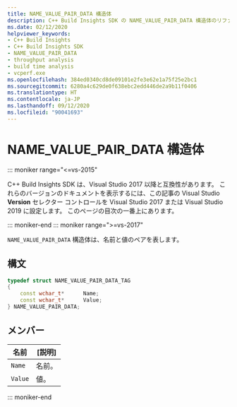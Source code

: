 ```yaml
---
title: NAME_VALUE_PAIR_DATA 構造体
description: C++ Build Insights SDK の NAME_VALUE_PAIR_DATA 構造体のリファレンス。
ms.date: 02/12/2020
helpviewer_keywords:
- C++ Build Insights
- C++ Build Insights SDK
- NAME_VALUE_PAIR_DATA
- throughput analysis
- build time analysis
- vcperf.exe
ms.openlocfilehash: 384ed0340cd8de09101e2fe3e62e1a75f25e2bc1
ms.sourcegitcommit: 6280a4c629de0f638ebc2edd446de2a9b11f0406
ms.translationtype: HT
ms.contentlocale: ja-JP
ms.lasthandoff: 09/12/2020
ms.locfileid: "90041693"
---
```

# <a name="name_value_pair_data-structure"></a>NAME_VALUE_PAIR_DATA 構造体

::: moniker range="<=vs-2015"

C++ Build Insights SDK は、Visual Studio 2017 以降と互換性があります。 これらのバージョンのドキュメントを表示するには、この記事の Visual Studio **Version** セレクター コントロールを Visual Studio 2017 または Visual Studio 2019 に設定します。 このページの目次の一番上にあります。

::: moniker-end
::: moniker range=">=vs-2017"

`NAME_VALUE_PAIR_DATA` 構造体は、名前と値のペアを表します。

## <a name="syntax"></a>構文

```cpp
typedef struct NAME_VALUE_PAIR_DATA_TAG
{
    const wchar_t*      Name;
    const wchar_t*      Value;
} NAME_VALUE_PAIR_DATA;
```

## <a name="members"></a>メンバー

| 名前 | [説明] |
|--|--|
| `Name` | 名前。 |
| `Value` | 値。 |

::: moniker-end
